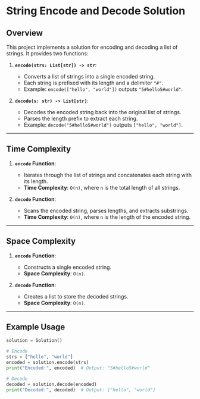 # String Encode and Decode Solution

## Overview
This project implements a solution for encoding and decoding a list of strings. It provides two functions:

1. **`encode(strs: List[str]) -> str`**:
   - Converts a list of strings into a single encoded string.
   - Each string is prefixed with its length and a delimiter `"#"`.
   - Example: `encode(["hello", "world"])` outputs `"5#hello5#world"`.

2. **`decode(s: str) -> List[str]`**:
   - Decodes the encoded string back into the original list of strings.
   - Parses the length prefix to extract each string.
   - Example: `decode("5#hello5#world")` outputs `["hello", "world"]`.

---

## Time Complexity

1. **`encode` Function**:
   - Iterates through the list of strings and concatenates each string with its length.
   - **Time Complexity**: `O(n)`, where `n` is the total length of all strings.

2. **`decode` Function**:
   - Scans the encoded string, parses lengths, and extracts substrings.
   - **Time Complexity**: `O(n)`, where `n` is the length of the encoded string.

---

## Space Complexity

1. **`encode` Function**:
   - Constructs a single encoded string.
   - **Space Complexity**: `O(n)`.

2. **`decode` Function**:
   - Creates a list to store the decoded strings.
   - **Space Complexity**: `O(n)`.

---

## Example Usage

```python
solution = Solution()

# Encode
strs = ["hello", "world"]
encoded = solution.encode(strs)
print("Encoded:", encoded)  # Output: "5#hello5#world"

# Decode
decoded = solution.decode(encoded)
print("Decoded:", decoded)  # Output: ["hello", "world"]
```

